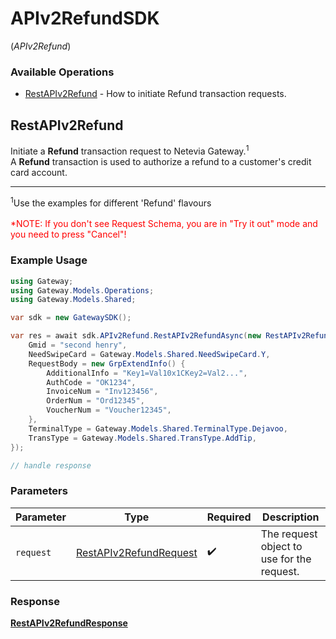 # APIv2RefundSDK
(*APIv2Refund*)

### Available Operations

* [RestAPIv2Refund](#restapiv2refund) - How to initiate Refund transaction requests.

## RestAPIv2Refund

Initiate a <b>Refund</b> transaction request to Netevia Gateway.<sup>1</sup><br>
A <b>Refund</b> transaction is used to authorize a refund to a customer's credit card account.
<hr>
<sup>1</sup>Use the examples for different 'Refund' flavours
<br><br><span style="color:red">*NOTE: If you don't see Request Schema, you are in "Try it out" mode and you need to press "Cancel"!</span>


### Example Usage

```csharp
using Gateway;
using Gateway.Models.Operations;
using Gateway.Models.Shared;

var sdk = new GatewaySDK();

var res = await sdk.APIv2Refund.RestAPIv2RefundAsync(new RestAPIv2RefundRequest() {
    Gmid = "second henry",
    NeedSwipeCard = Gateway.Models.Shared.NeedSwipeCard.Y,
    RequestBody = new GrpExtendInfo() {
        AdditionalInfo = "Key1=Val10x1CKey2=Val2...",
        AuthCode = "OK1234",
        InvoiceNum = "Inv123456",
        OrderNum = "Ord12345",
        VoucherNum = "Voucher12345",
    },
    TerminalType = Gateway.Models.Shared.TerminalType.Dejavoo,
    TransType = Gateway.Models.Shared.TransType.AddTip,
});

// handle response
```

### Parameters

| Parameter                                                                   | Type                                                                        | Required                                                                    | Description                                                                 |
| --------------------------------------------------------------------------- | --------------------------------------------------------------------------- | --------------------------------------------------------------------------- | --------------------------------------------------------------------------- |
| `request`                                                                   | [RestAPIv2RefundRequest](../../models/operations/RestAPIv2RefundRequest.md) | :heavy_check_mark:                                                          | The request object to use for the request.                                  |


### Response

**[RestAPIv2RefundResponse](../../models/operations/RestAPIv2RefundResponse.md)**

